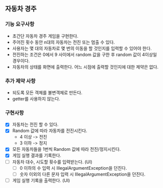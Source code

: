 ## 자동차 경주

### 기능 요구사항
- 초간단 자동차 경주 게임을 구현한다.
- 주어진 횟수 동안 n대의 자동차는 전진 또는 멈출 수 있다.
- 사용자는 몇 대의 자동차로 몇 번의 이동을 할 것인지를 입력할 수 있어야 한다.
- 전진하는 조건은 0에서 9 사이에서 random 값을 구한 후 random 값이 4이상일 경우이다.
- 자동차의 상태를 화면에 출력한다. 어느 시점에 출력할 것인지에 대한 제약은 없다.

### 추가 제약 사항
- 되도록 모든 객체를 불변객체로 만든다.
- getter를 사용하지 않는다.

### 구현사항
- [x] 자동차는 전진 할 수 있다.
- [x] Random 값에 따라 자동차를 전진시킨다.
    - 4 이상 -> 전진
    - 3 이하 -> 정지
- [x] 모든 자동차들을 1번씩 Random 값에 따라 전진/정지시킨다.
- [x] 게임 실행 결과를 기록한다.
- [ ] 자동차 대수, 시도할 횟수를 입력받는다. (UI)
    - [ ] 0 이하의 수 입력 시 IllegalArgumentException을 던진다.
    - [ ] 숫자 이외의 다른 문자 입력 시 IllegalArgumentException을 던진다.
- [ ] 게임 실행 기록을 출력한다. (UI)